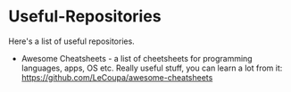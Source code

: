 # Useful-Repositories
Here's a list of useful repositories.
* Awesome Cheatsheets - a list of cheetsheets for programming languages, apps, OS etc. Really useful stuff, you can learn a lot from it: https://github.com/LeCoupa/awesome-cheatsheets 
